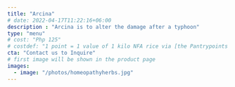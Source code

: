 ```yaml
---
title: "Arcina"
# date: 2022-04-17T11:22:16+06:00
description : "Arcina is to alter the damage after a typhoon"
type: "menu"
# cost: "Php 125"
# costdef: "1 point = 1 value of 1 kilo NFA rice via [the Pantrypoints system](https://pantrypoints.com)"
cta: "Contact us to Inquire"
# first image will be shown in the product page
images:
  - image: "/photos/homeopathyherbs.jpg"
---
```


